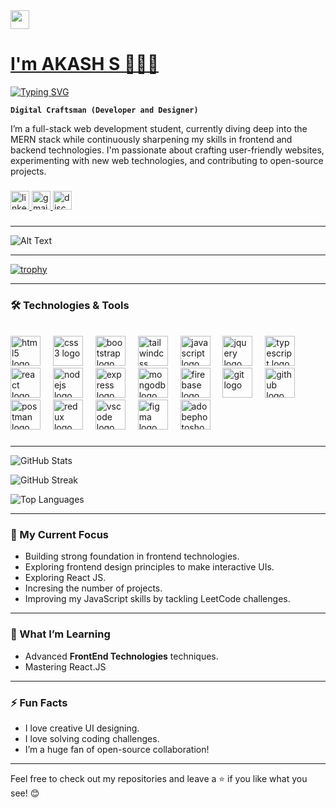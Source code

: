<img src="https://raw.githubusercontent.com/MartinHeinz/MartinHeinz/master/wave.gif" width="30px"> 
<p align="center">
  <a href="https://github.com/your-username">
    <h1>I'm AKASH S  👨🏻‍💻 </h1>
   <img src="https://readme-typing-svg.herokuapp.com?font=Montserrat&weight=800&size=32&duration=3000&color=FFD700&vCenter=true&width=550&height=100&lines=Welcome+to+my+GitHub+Profile!;I+am+a+MERN+Stack+Developer;I+am+a+Frontend+Developer;I+am+a+Backend+Developer;I+am+a+Fullstack+Developer" alt="Typing SVG" />
  </a>
</p>


**`Digital Craftsman (Developer and Designer)`**

I’m a full-stack web development student, currently diving deep into the MERN stack while continuously sharpening my skills in frontend and backend technologies. I'm passionate about crafting user-friendly websites, experimenting with new web technologies, and contributing to open-source projects.
###
<div align="left">
  <a href="https://www.linkedin.com/in/akash-s-mahe/" target="_blank">
    <img src="https://img.shields.io/static/v1?message=LinkedIn&logo=linkedin&label=&color=0077B5&logoColor=white&labelColor=&style=for-the-badge" height="30" alt="linkedin logo"  />
  </a>
 <a href="https://mail.google.com/mail/?view=cm&fs=1&to=akashspalloor@gmail.com" target="_blank">
  <img src="https://img.shields.io/static/v1?message=Gmail&logo=gmail&label=&color=D14836&logoColor=white&labelColor=&style=for-the-badge" height="30" alt="gmail logo" />
</a>

  <a href="https://discord.com/akash_s_01" target="_blank">
    <img src="https://img.shields.io/static/v1?message=Discord&logo=discord&label=&color=7289DA&logoColor=white&labelColor=&style=for-the-badge" height="30" alt="discord logo"  />
  </a>
</div>

###
---

![Alt Text](https://user-images.githubusercontent.com/74038190/212749447-bfb7e725-6987-49d9-ae85-2015e3e7cc41.gif)




---
[![trophy](https://github-profile-trophy.vercel.app/?username=Akash-S-010&theme=algolia&no-frame=true&no-bg=true&title=Commit,Issues,Repositories)](https://github.com/ryo-ma/github-profile-trophy)



---


### 🛠️ Technologies & Tools

<br clear="both">

<div align="left">
  <img src="https://cdn.jsdelivr.net/gh/devicons/devicon/icons/html5/html5-original.svg" height="48" alt="html5 logo"  />
  <img width="12" />
  <img src="https://cdn.jsdelivr.net/gh/devicons/devicon/icons/css3/css3-original.svg" height="48" alt="css3 logo"  />
  <img width="12" />
  <img src="https://cdn.jsdelivr.net/gh/devicons/devicon/icons/bootstrap/bootstrap-original.svg" height="48" alt="bootstrap logo"  />
  <img width="12" />
  <img src="https://cdn.simpleicons.org/tailwindcss/06B6D4" height="48" alt="tailwindcss logo"  />
  <img width="12" />
  <img src="https://cdn.jsdelivr.net/gh/devicons/devicon/icons/javascript/javascript-plain.svg" height="48" alt="javascript logo"  />
  <img width="12" />
  <img src="https://cdn.jsdelivr.net/gh/devicons/devicon/icons/jquery/jquery-plain-wordmark.svg" height="48" alt="jquery logo"  />
  <img width="12" />
  <img src="https://cdn.jsdelivr.net/gh/devicons/devicon/icons/typescript/typescript-original.svg" height="48" alt="typescript logo"  />
  <img width="12" />
  <img src="https://cdn.jsdelivr.net/gh/devicons/devicon/icons/react/react-original.svg" height="48" alt="react logo"  />
  <img width="12" />
  <img src="https://cdn.jsdelivr.net/gh/devicons/devicon/icons/nodejs/nodejs-plain-wordmark.svg" height="48" alt="nodejs logo"  />
  <img width="12" />
  <img src="https://skillicons.dev/icons?i=express" height="48" alt="express logo"  />
  <img width="12" />
  <img src="https://cdn.jsdelivr.net/gh/devicons/devicon/icons/mongodb/mongodb-plain-wordmark.svg" height="48" alt="mongodb logo"  />
  <img width="12" />
  <img src="https://cdn.jsdelivr.net/gh/devicons/devicon/icons/firebase/firebase-plain-wordmark.svg" height="48" alt="firebase logo"  />
  <img width="12" />
  <img src="https://cdn.jsdelivr.net/gh/devicons/devicon/icons/git/git-original.svg" height="48" alt="git logo"  />
  <img width="12" />
  <img src="https://skillicons.dev/icons?i=github" height="48" alt="github logo"  />
  <img width="12" />
  <img src="https://cdn.simpleicons.org/postman/FF6C37" height="48" alt="postman logo"  />
  <img width="12" />
  <img src="https://cdn.simpleicons.org/redux/764ABC" height="48" alt="redux logo"  />
  <img width="12" />
  <img src="https://cdn.jsdelivr.net/gh/devicons/devicon/icons/vscode/vscode-original.svg" height="48" alt="vscode logo"  />
  <img width="12" />
  <img src="https://skillicons.dev/icons?i=figma" height="48" alt="figma logo"  />
  <img width="12" />
  <img src="https://skillicons.dev/icons?i=ps" height="48" alt="adobephotoshop logo"  />
</div>

###

---
![GitHub Stats](https://github-readme-stats.vercel.app/api?username=Akash-S-010&cache_seconds=1800&show_icons=true&theme=dark&title_color=00FFFF&icon_color=00FFFF&text_color=FFFFFF&bg_color=0D1117)

![GitHub Streak](https://streak-stats.demolab.com?user=Akash-S-010&theme=dark&background=0D1117&ring=00FFFF&fire=00FFFF&currStreakLabel=00FFFF&sideNums=FFFFFF&currStreakNum=FFFFFF&dates=FFFFFF)

![Top Languages](https://github-readme-stats.vercel.app/api/top-langs/?username=Akash-S-010&layout=compact&cache_seconds=1800&theme=dark&title_color=00FFFF&text_color=FFFFFF&bg_color=0D1117)



---

### 🔭 My Current Focus
- Building strong foundation in frontend technologies.
- Exploring frontend design principles to make interactive UIs.
- Exploring React JS.
- Incresing the number of projects.
- Improving my JavaScript skills by tackling LeetCode challenges.

---

### 🌱 What I’m Learning
- Advanced **FrontEnd Technologies** techniques.
- Mastering React.JS

---

### ⚡ Fun Facts
- I love creative UI designing.
- I love solving coding challenges.
- I’m a huge fan of open-source collaboration!

---
Feel free to check out my repositories and leave a ⭐ if you like what you see! 😊







